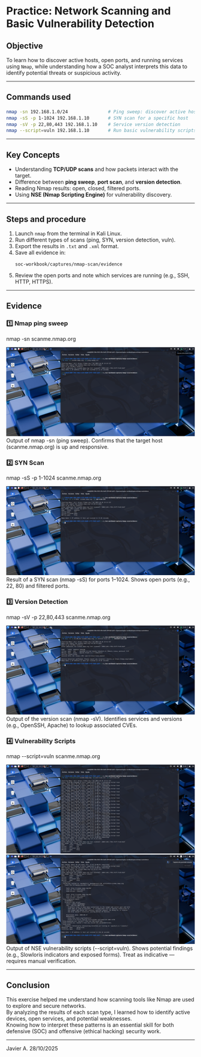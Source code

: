 #  Practice: Network Scanning and Basic Vulnerability Detection

##  Objective
To learn how to discover active hosts, open ports, and running services using `Nmap`, while understanding how a SOC analyst interprets this data to identify potential threats or suspicious activity.

---

##  Commands used
```bash
nmap -sn 192.168.1.0/24               # Ping sweep: discover active hosts
nmap -sS -p 1-1024 192.168.1.10       # SYN scan for a specific host
nmap -sV -p 22,80,443 192.168.1.10    # Service version detection
nmap --script=vuln 192.168.1.10       # Run basic vulnerability scripts
```

---

##  Key Concepts
- Understanding **TCP/UDP scans** and how packets interact with the target.  
- Difference between **ping sweep**, **port scan**, and **version detection**.  
- Reading Nmap results: open, closed, filtered ports.  
- Using **NSE (Nmap Scripting Engine)** for vulnerability discovery.  

---

##  Steps and procedure
1. Launch `nmap` from the terminal in Kali Linux.  
2. Run different types of scans (ping, SYN, version detection, vuln).  
3. Export the results in `.txt` and `.xml` format.  
4. Save all evidence in:
   ```
   soc-workbook/captures/nmap-scan/evidence

   ```
5. Review the open ports and note which services are running (e.g., SSH, HTTP, HTTPS).  

---

##  Evidence

### 1️⃣ Nmap ping sweep

nmap -sn scanme.nmap.org

![Ping Sweep](./evidence/ping-sweep.png)  
Output of nmap -sn (ping sweep). Confirms that the target host (scanme.nmap.org) is up and responsive.  

### 2️⃣ SYN Scan

nmap -sS -p 1-1024 scanme.nmap.org 

![SYN Scan](./evidence/syn-scan.png)  
Result of a SYN scan (nmap -sS) for ports 1–1024. Shows open ports (e.g., 22, 80) and filtered ports.

### 3️⃣ Version Detection

nmap -sV -p 22,80,443 scanme.nmap.org

![Version Detection](./evidence/version-scan.png)  
Output of the version scan (nmap -sV). Identifies services and versions (e.g., OpenSSH, Apache) to lookup associated CVEs.

### 4️⃣ Vulnerability Scripts

nmap --script=vuln scanme.nmap.org

![NSE Scripts](./evidence/vuln-scan.png)
![NSE Scripts](./evidence/vuln-scan2.png)  
Output of NSE vulnerability scripts (--script=vuln). Shows potential findings (e.g., Slowloris indicators and exposed forms). Treat as indicative — requires manual verification.

---

##  Conclusion
This exercise helped me understand how scanning tools like Nmap are used to explore and secure networks.  
By analyzing the results of each scan type, I learned how to identify active devices, open services, and potential weaknesses.  
Knowing how to interpret these patterns is an essential skill for both defensive (SOC) and offensive (ethical hacking) security work.

---

Javier A.
28/10/2025
